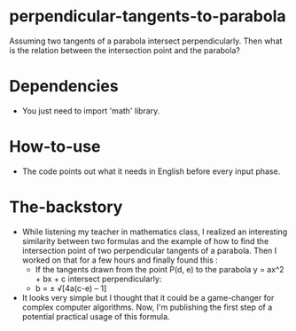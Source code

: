 # perpendicular-tangents-to-parabola
 Assuming two tangents of a parabola intersect perpendicularly. Then what is the relation between the intersection point and the parabola?

# Dependencies
 - You just need to import 'math' library.

# How-to-use
 - The code points out what it needs in English before every input phase.

# The-backstory
 - While listening my teacher in mathematics class, I realized an interesting similarity between two formulas and the example of how to find the intersection point of two perpendicular tangents of a parabola. Then I worked on that for a few hours and finally found this : 
   - If the tangents drawn from the point P(d, e) to the parabola y = ax^2 + bx + c intersect perpendicularly:
    - b = ± √[4a(c-e) – 1] 
 - It looks very simple but I thought that it could be a game-changer for complex computer algorithms. Now, I'm publishing the first step of a potential practical usage of this formula.
